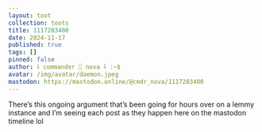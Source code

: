 ```yaml
---
layout: toot
collection: toots
title: 1117203400
date: 2024-11-17
published: true
tags: []
pinned: false
author: ⸸ commander ░ nova ⸸ :~$
avatar: /img/avatar/daemon.jpeg
mastodon: https://mastodon.online/@cmdr_nova/1117203400
---
```


There’s this ongoing argument that’s been going for hours over on a lemmy instance and I’m seeing each post as they happen here on the mastodon timeline lol
